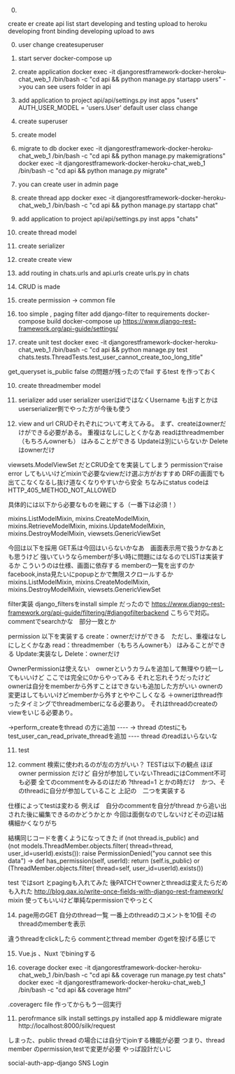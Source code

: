 0. 
create er
create api list
start developing and testing
upload to heroku
developing front
binding
developing
upload to aws

0. user change
createsuperuser

1. start server
docker-compose up 
<!-- -> you can see api in localhost:8000,
you can see admin page in localhost:8000/admin using root/root -->


2. create application
docker exec -it djangorestframework-docker-heroku-chat_web_1 /bin/bash -c "cd api && python manage.py startapp users"
->you can see users folder in api

3. add application to project
api/api/settings.py inst apps "users"
AUTH_USER_MODEL = 'users.User'
default user class change

4. create superuser

4. create model

5. migrate to db
 docker exec -it djangorestframework-docker-heroku-chat_web_1 /bin/bash -c "cd api && python manage.py makemigrations"
 docker exec -it djangorestframework-docker-heroku-chat_web_1 /bin/bash -c "cd api && python manage.py migrate"

 6. you can create user in admin page



2. create thread app
docker exec -it djangorestframework-docker-heroku-chat_web_1 /bin/bash -c "cd api && python manage.py startapp chat"

3. add application to project
api/api/settings.py inst apps "chats"

4. create thread model

5. create serializer

6. create create view

7. add routing in chats.urls and api.urls
create urls.py in chats

7. CRUD is made

8. create permission -> common file

9. too simple , paging filter
add django-filter to requirements
docker-compose build
docker-compose up
https://www.django-rest-framework.org/api-guide/settings/

9. create unit test
docker exec -it djangorestframework-docker-heroku-chat_web_1 /bin/bash -c "cd api && python manage.py test chats.tests.ThreadTests.test_user_cannot_create_too_long_title"

get_queryset
is_public false の問題が残ったのでfail するtest を作っておく


10. create threadmember model

11. serializer add user serializer
userはidではなくUsername も出すとかはuserserializer側でやった方が今後も使う

12. view and url
CRUDそれぞれについて考えてみる。
まず、createはownerだけができる必要がある。
重複はなしにしとくかなあ
readはthreadmember（もちろんownerも） はみることができる
Updateは別にいらないか
Deleteはownerだけ

viewsets.ModelViewSet だとCRUD全てを実装してしまう
permissionでraise error してもいいけどmixinで必要なviewだけ選ぶ方がおすすめ
DRFの画面でも出てこなくなるし抜け道なくなりやすいから安全
ちなみにstatus codeはHTTP_405_METHOD_NOT_ALLOWED

具体的には以下から必要なものを親にする（一番下は必須！）

mixins.ListModelMixin,
mixins.CreateModelMixin,
mixins.RetrieveModelMixin,
mixins.UpdateModelMixin,
mixins.DestroyModelMixin,
viewsets.GenericViewSet

今回は以下を採用
GET系は今回はいらないかなあ　画面表示用で扱うかなあとも思うけど
強いていうならmemberが多い時に問題にはなるのでLISTは実装するか
こういうのは仕様、画面に依存する
memberの一覧を出すのかfacebook,insta見たいにpopupとかで無限スクロールするか
mixins.ListModelMixin,
mixins.CreateModelMixin,
mixins.DestroyModelMixin,
viewsets.GenericViewSet

filter実装
django_filtersをinstall
simple だったので
https://www.django-rest-framework.org/api-guide/filtering/#djangofilterbackend
こちらで対応。commentでsearchかな　部分一致とか

permission
以下を実装する
create：ownerだけができる　ただし、重複はなしにしとくかなあ
read：threadmember（もちろんownerも） はみることができる
Update:実装なし
Delete：ownerだけ

OwnerPermissionは使えない　ownerというカラムを追加して無理やり統一してもいいけど
ここでは完全に0からやってみる
それと忘れそうだったけどownerは自分をmemberから外すことはできないも追加した方がいい
ownerの変更はしてもいいけどmemberから外すとややこしくなる
＋ownerはthread作ったタイミングでthreadmemberになる必要あり。
それはthreadのcreateのviewをいじる必要あり。

->perform_createをthread の方に追加
---- -> thread のtestにもtest_user_can_read_private_threadを追加 ----
thread のreadはいらないな

11. test

13. comment
検索に使われるのが左の方がいい？
TESTは以下の観点
ほぼowner permission だけど
自分が参加していないThreadにはComment不可も必要
全てのcommentをみるのはだめ
?thread=1 とかの時だけ　かつ、そのthreadに自分が参加していること
上記の　二つを実装する

仕様によってtestは変わる
例えば　自分のcommentを自分がthread から追い出された後に編集できるのかどうかとか
今回は面倒なのでしないけどその辺は結構細かくなりがち

結構同じコードを書くようになってきた
if (not thread.is_public) and \
                (not models.ThreadMember.objects.filter(
                    thread=thread, user_id=userId).exists()):
                raise PermissionDenied("you cannot see this data")
→
def has_permission(self, userId):
        return (self.is_public) or \
                (ThreadMember.objects.filter(
                    thread=self, user_id=userId).exists())

test ではsort とpagingも入れてみた
後PATCHでownerとthreadは変えたらだめも入れた
http://blog.qax.io/write-once-fields-with-django-rest-framework/
mixin 使ってもいいけど単純なpermissionでやっとく

14. page用のGET
自分のthread一覧
一番上のthreadのコメントを10個
そのthreadのmemberを表示

違うthreadをclickしたら commentとthread member のgetを投げる感じで

15. Vue.js 、Nuxt でbiningする


10. coverage
 docker exec -it djangorestframework-docker-heroku-chat_web_1 /bin/bash -c "cd api && coverage run manage.py test chats"
 docker exec -it djangorestframework-docker-heroku-chat_web_1 /bin/bash -c "cd api && coverage html"

 .coveragerc file 作ってからもう一回実行

11. perofrmance
 silk install
 settings.py
 installed app & middleware
 migrate
 http://localhost:8000/silk/request

 しまった、public thread の場合には自分でjoinする機能が必要
 つまり、thread member のpermission,testで変更が必要
 やっぱ設計だいじ

 social-auth-app-django SNS Login